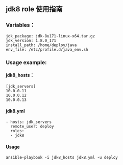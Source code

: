 ## jdk8 role 使用指南

### Variables：

    jdk_package: jdk-8u171-linux-x64.tar.gz
    jdk_version: 1.8.0_171
    install_path: /home/deploy/java
    env_file: /etc/profile.d/java_env.sh

### Usage example:

#### jdk8_hosts：

    [jdk_servers]
    10.0.0.11
    10.0.0.12
    10.0.0.13

#### jdk8.yml

    - hosts: jdk_servers
      remote_user: deploy
      roles:
      - jdk8

#### Usage

`ansible-playbook -i jdk8_hosts jdk8.yml -u deploy`
